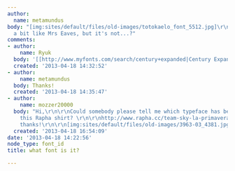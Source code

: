 ```yaml
---
author:
  name: metamundus
body: "[img:sites/default/files/old-images/totokaelo_font_5512.jpg]\r\n\r\nit looks
  a bit like Mrs Eaves, but it's not...?"
comments:
- author:
    name: Ryuk
  body: '[[http://www.myfonts.com/search/century+expanded|Century Expanded]]'
  created: '2013-04-18 14:32:52'
- author:
    name: metamundus
  body: Thanks!
  created: '2013-04-18 14:35:47'
- author:
    name: mozzer20000
  body: "Hi,\r\n\r\nCould somebody please tell me which typeface has been used for
    this Rapha shirt? \r\n\r\nhttp://www.rapha.cc/team-sky-la-primavera-t-shirt/\r\n\r\nMany
    thanks!\r\n\r\n[img:sites/default/files/old-images/3963-03_4381.jpg]"
  created: '2013-04-18 16:54:09'
date: '2013-04-18 14:22:56'
node_type: font_id
title: what font is it?

---
```


